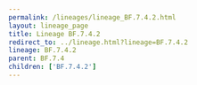 ```yaml
---
permalink: /lineages/lineage_BF.7.4.2.html
layout: lineage_page
title: Lineage BF.7.4.2
redirect_to: ../lineage.html?lineage=BF.7.4.2
lineage: BF.7.4.2
parent: BF.7.4
children: ['BF.7.4.2']
---
```

